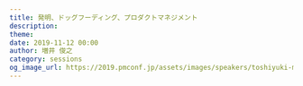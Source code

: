 ```yaml
---
title: 発明、ドッグフーディング、プロダクトマネジメント
description: 
theme: 
date: 2019-11-12 00:00
author: 増井 俊之
category: sessions
og_image_url: https://2019.pmconf.jp/assets/images/speakers/toshiyuki-masui.png
---
```


